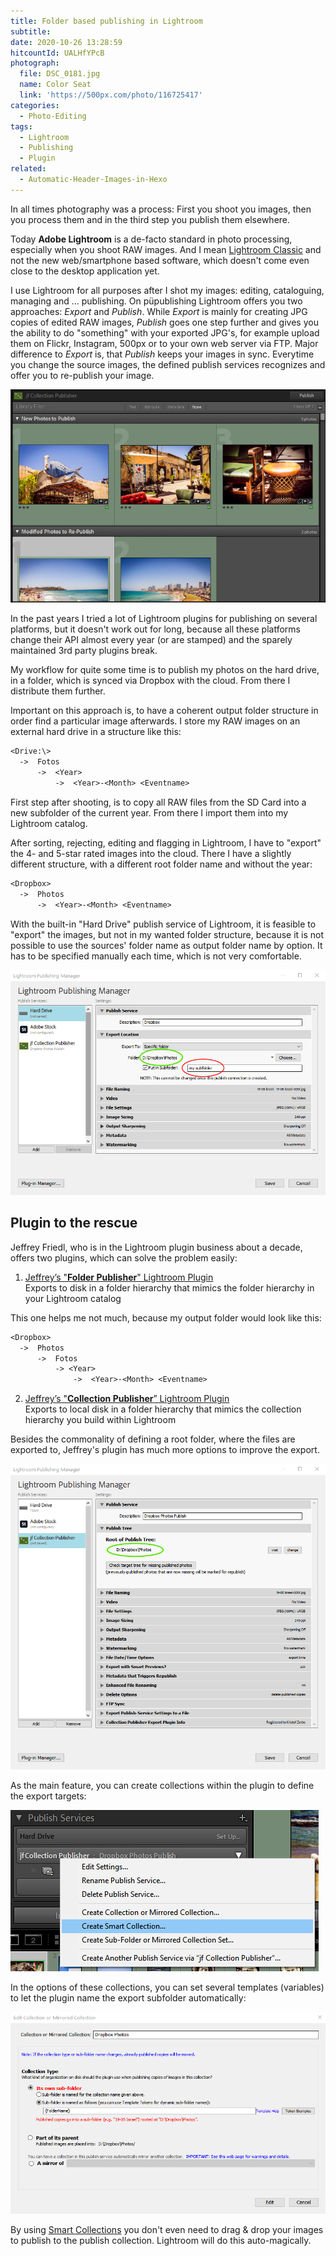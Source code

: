 ```yaml
---
title: Folder based publishing in Lightroom
subtitle:
date: 2020-10-26 13:28:59
hitcountId: UALHfYPcB
photograph:
  file: DSC_0181.jpg
  name: Color Seat
  link: 'https://500px.com/photo/116725417'
categories:
  - Photo-Editing
tags:
  - Lightroom
  - Publishing
  - Plugin
related:
  - Automatic-Header-Images-in-Hexo
---
```


In all times photography was a process: First you shoot you images, then you process them and in the third step you publish them elsewhere.

Today **Adobe Lightroom** is a de-facto standard in photo processing, especially when you shoot RAW images. And I mean [Lightroom Classic](https://www.adobe.com/de/products/photoshop-lightroom-classic.html) and not the new web/smartphone based software, which doesn't come even close to the desktop application yet.

I use Lightroom for all purposes after I shot my images: editing, cataloguing, managing and ... publishing. On püpublishing Lightroom offers you two approaches: *Export* and *Publish*. While *Export* is mainly for creating JPG copies of edited RAW images, *Publish* goes one step further and gives you the ability to do "something" with your exported JPG's, for example upload them on Flickr, Instagram, 500px or to your own web server via FTP. Major difference to *Export* is, that *Publish* keeps your images in sync. Everytime you change the source images, the defined publish services recognizes and offer you to re-publish your image.

![Lightroom Publish](Folder-based-publishing-in-Lightroom/lr-re-publish.png)

In the past years I tried a lot of Lightroom plugins for publishing on several platforms, but it doesn't work out for long, because all these platforms change their API almost every year (or are stamped) and the sparely maintained 3rd party plugins break.

My workflow for quite some time is to publish my photos on the hard drive, in a folder, which is synced via Dropbox with the cloud. From there I distribute them further.

<!-- more -->

Important on this approach is, to have a coherent output folder structure in order find a particular image afterwards. I store my RAW images on an external hard drive in a structure like this:

```txt
<Drive:\>
  ->  Fotos
      ->  <Year>
          ->  <Year>-<Month> <Eventname>
```

First step after shooting, is to copy all RAW files from the SD Card into a new subfolder of the current year. From there I import them into my Lightroom catalog.

After sorting, rejecting, editing and flagging in Lightroom, I have to "export" the 4- and 5-star rated images into the cloud. There I have a slightly different structure, with a different root folder name and without the year:

```txt
<Dropbox>
  ->  Photos
      ->  <Year>-<Month> <Eventname>
```

With the built-in "Hard Drive" publish service of Lightroom, it is feasible to "export" the images, but not in my wanted folder structure, because it is not possible to use the sources' folder name as output folder name by option. It has to be specified manually each time, which is not very comfortable.

![Hard Disk Publish Service](Folder-based-publishing-in-Lightroom/publish-hard-disk.png)

## Plugin to the rescue

Jeffrey Friedl, who is in the Lightroom plugin business about a decade, offers two plugins, which can solve the problem easily:

1. [Jeffrey’s "**Folder Publisher**" Lightroom Plugin](http://regex.info/blog/lightroom-goodies/folder-publisher)  
  Exports to disk in a folder hierarchy that mimics the folder hierarchy in your Lightroom catalog

This one helps me not much, because my output folder would look like this:

```txt
<Dropbox>
  ->  Photos
      ->  Fotos
          -> <Year>
              ->  <Year>-<Month> <Eventname>
```

2. [Jeffrey’s "**Collection Publisher**” Lightroom Plugin](http://regex.info/blog/lightroom-goodies/collection-publisher)  
Exports to local disk in a folder hierarchy that mimics the collection hierarchy you build within Lightroom

Besides the commonality of defining a root folder, where the files are exported to, Jeffrey's plugin has much more options to improve the export.

![Collection Publisher](Folder-based-publishing-in-Lightroom/collection-publisher.png)

As the main feature, you can create collections within the plugin to define the export targets:

![Create Collection](Folder-based-publishing-in-Lightroom/collection-publisher-create.png)

In the options of these collections, you can set several templates (variables) to let the plugin name the export subfolder automatically:  

![Collection Options](Folder-based-publishing-in-Lightroom/collection-publisher-options.png)

By using [Smart Collections](https://helpx.adobe.com/lightroom-classic/help/photo-collections.html#work_with_smart_collections) you don't even need to drag & drop your images to publish to the publish collection. Lightroom will do this auto-magically.

